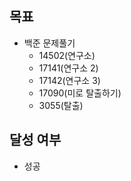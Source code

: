 ## 목표

- 백준 문제풀기
  - 14502(연구소)
  - 17141(연구소 2)
  - 17142(연구소 3)
  - 17090(미로 탈출하기)
  - 3055(탈출)
  
## 달성 여부
- 성공
